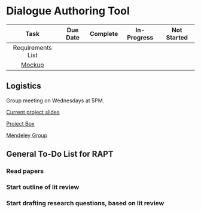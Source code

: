# Dialogue Authoring Tool
|Task|Due Date|Complete|In-Progress|Not Started|
|:---------:|:---------:|:---------:|:---------:|:---------:|
|Requirements List| | | | |
|[Mockup](https://drive.google.com/open?id=0B3ds3_lwLn5cTVlaV0RUbnJLZEVXOThvaGlIT2JRUUMzcU5n)| | | | |


## Logistics
Group meeting on Wednesdays at 5PM.

[Current project slides](https://docs.google.com/presentation/d/1quJ2jhKicCUSYnbxKJEueCju1-9yexhnnaAsFyMq8CM/edit?usp=sharing)

[Project Box](https://cmu.box.com/s/bksvdkoy27pxg2k0lm80stzrf0y5pgp6)

[Mendeley Group](https://www.mendeley.com/community/rapt-fall-2017-interns/)

## General To-Do List for RAPT

### Read papers

### Start outline of lit review

### Start drafting research questions, based on lit review
